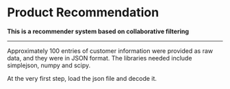 # Product Recommendation
**This is a recommender system based on collaborative filtering**

---

Approximately 100 entries of customer information were provided as raw data, and they were in JSON format.
The libraries needed include simplejson, numpy and scipy.

At the very first step, load the json file and decode it.
